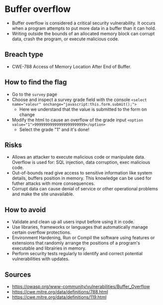 # Buffer overflow

* Buffer overflow is considered a critical security vulnerability. It occurs when a program attempts to put more data in a buffer than it can hold. 
* Writing outside the bounds of an allocated memory block can corrupt data, crash the program, or execute malicious code.

## Breach type
* CWE-788 Access of Memory Location After End of Buffer.

## How to find the flag

* Go to the `survey` page
* Choose and inspect a survey grade field with the console `<select name="valeur" onchange="javascript:this.form.submit();">`
    * Here we understand that the value is submitted to the form on change
* Modify the html to cause an overflow of the grade input `<option value="1">99999999999999999999999</option>`
    * Select the grade "1" and it's done!

## Risks

* Allows an attacker to execute malicious code or manipulate data. Overflow is used for: SQL injection, data corruption, exec malicious code.
* Out-of-bounds read give access to sensitive information like system details, buffers position in memory.
This knowledge can be used for futher attacks with more consequences.
* Corrupt data can cause denial of service or other operational problems and make the site unavailable.

## How to avoid

* Validate and clean up all users input before using it in code.
* Use libraries, frameworks or languages that automatically manage certain overflow protections.
* Environment Hardening, Run or Compil the software using features or extensions that randomly arrange the positions of a program's executable and librairies in memory.
* Perform security tests regularly to identify and correct potential vulnerabilities with updates.

## Sources
* https://owasp.org/www-community/vulnerabilities/Buffer_Overflow
* https://cwe.mitre.org/data/definitions/788.html
* https://cwe.mitre.org/data/definitions/119.html
